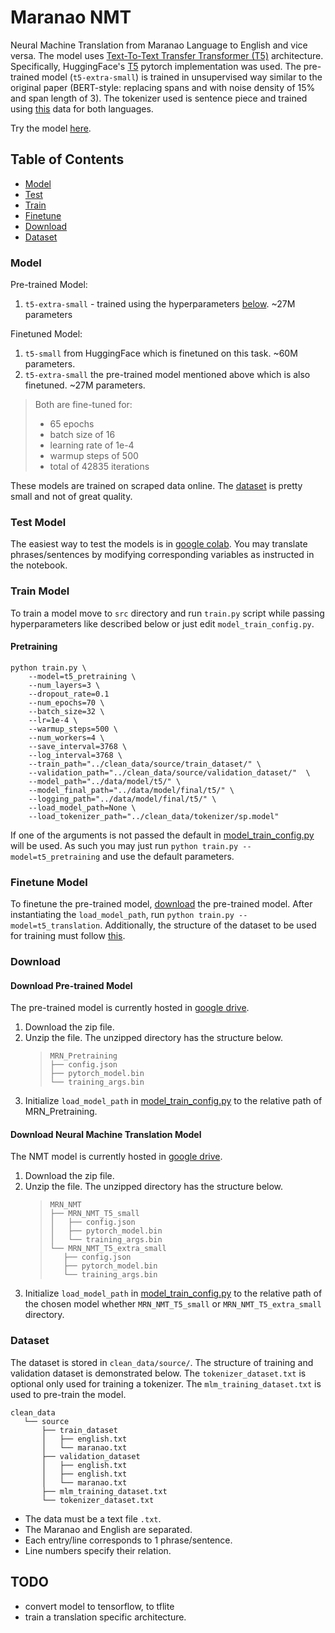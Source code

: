 # Maranao NMT

Neural Machine Translation from Maranao Language to English and vice versa.
The model uses [Text-To-Text Transfer Transformer (T5)](https://arxiv.org/abs/1910.10683) architecture.
Specifically, HuggingFace's [T5](https://huggingface.co/transformers/model_doc/t5.html) pytorch implementation was used.
The pre-trained model (`t5-extra-small`) is trained in unsupervised way similar to the original paper (BERT-style: replacing spans and with noise density of 15% and span length of 3).
The tokenizer used is sentence piece and trained using [this](clean_data/source/tokenizer_dataset.txt) data for both languages.

Try the model [here](https://maranao-translator.vercel.app/).

## Table of Contents

-   [Model](#model)
-   [Test](#test-model)
-   [Train](#train-model)
-   [Finetune](#finetune-model)
-   [Download](#download)
-   [Dataset](#dataset)

### Model

Pre-trained Model:

1. `t5-extra-small` - trained using the hyperparameters [below](#train-model). ~27M parameters

Finetuned Model:

1. `t5-small` from HuggingFace which is finetuned on this task. ~60M parameters.
2. `t5-extra-small` the pre-trained model mentioned above which is also finetuned. ~27M parameters.

> Both are fine-tuned for:
>
> -   65 epochs
> -   batch size of 16
> -   learning rate of 1e-4
> -   warmup steps of 500
> -   total of 42835 iterations

These models are trained on scraped data online. The [dataset](clean_data/source) is pretty small and not of great quality.

### Test Model

The easiest way to test the models is in [google colab](https://colab.research.google.com/drive/1zC4J25X7smDdEEse7Tt2gxzIE-vbNVWG?usp=sharing).
You may translate phrases/sentences by modifying corresponding variables as instructed in the notebook.

### Train Model

To train a model move to `src` directory and run `train.py` script while passing hyperparameters like described below or just edit `model_train_config.py`.

#### Pretraining

```
python train.py \
    --model=t5_pretraining \
    --num_layers=3 \
    --dropout_rate=0.1
    --num_epochs=70 \
    --batch_size=32 \
    --lr=1e-4 \
    --warmup_steps=500 \
    --num_workers=4 \
    --save_interval=3768 \
    --log_interval=3768 \
    --train_path="../clean_data/source/train_dataset/" \
    --validation_path="../clean_data/source/validation_dataset/"  \
    --model_path="../data/model/t5/" \
    --model_final_path="../data/model/final/t5/" \
    --logging_path="../data/model/final/t5/" \
    --load_model_path=None \
    --load_tokenizer_path="../clean_data/tokenizer/sp.model"
```

If one of the arguments is not passed the default in [model_train_config.py](src/model_train_config.py) will be used.
As such you may just run `python train.py --model=t5_pretraining` and use the default parameters.

### Finetune Model

To finetune the pre-trained model, [download](#download) the pre-trained model.
After instantiating the `load_model_path`, run `python train.py --model=t5_translation`.
Additionally, the structure of the dataset to be used for training must follow [this](#dataset).

### Download <div id='download'> </div>

#### Download Pre-trained Model

The pre-trained model is currently hosted in [google drive](https://drive.google.com/file/d/1tvPS6OkRkGaLyCmfZpftH_G050WI133M/view?usp=sharing).

1. Download the zip file.
1. Unzip the file. The unzipped directory has the structure below.
    > ```
    > MRN_Pretraining
    > ├── config.json
    > ├── pytorch_model.bin
    > └── training_args.bin
    > ```
1. Initialize `load_model_path` in [model_train_config.py](src/model_train_config.py) to the relative path of MRN_Pretraining.

#### Download Neural Machine Translation Model

The NMT model is currently hosted in [google drive](https://drive.google.com/file/d/1ZQcOaMBqrAbUMwvwqawJ53ndKInXlVlX/view?usp=sharing).

1. Download the zip file.
1. Unzip the file. The unzipped directory has the structure below.
    > ```
    > MRN_NMT
    > ├── MRN_NMT_T5_small
    > │   ├── config.json
    > │   ├── pytorch_model.bin
    > │   └── training_args.bin
    > └── MRN_NMT_T5_extra_small
    >    ├── config.json
    >    ├── pytorch_model.bin
    >    └── training_args.bin
    > ```
1. Initialize `load_model_path` in [model_train_config.py](src/model_train_config.py) to the relative path of the chosen model whether `MRN_NMT_T5_small` or `MRN_NMT_T5_extra_small` directory.

### Dataset

The dataset is stored in `clean_data/source/`. The structure of training and validation dataset is demonstrated below. The `tokenizer_dataset.txt` is optional only used for training a tokenizer. The `mlm_training_dataset.txt` is used to pre-train the model.

```
clean_data
   └── source
       ├── train_dataset
       │   ├── english.txt
       │   └── maranao.txt
       ├── validation_dataset
       │   ├── english.txt
       │   ├── english.txt
       │   └── maranao.txt
       ├── mlm_training_dataset.txt
       └── tokenizer_dataset.txt
```

-   The data must be a text file `.txt`.
-   The Maranao and English are separated.
-   Each entry/line corresponds to 1 phrase/sentence.
-   Line numbers specify their relation.

## TODO

-   convert model to tensorflow, to tflite
-   train a translation specific architecture.
